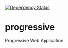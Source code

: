 [![Dependency Status](https://gemnasium.com/badges/github.com/jrohatiner/progressive.svg)](https://gemnasium.com/github.com/jrohatiner/progressive)
# progressive
Progressive Web Application

